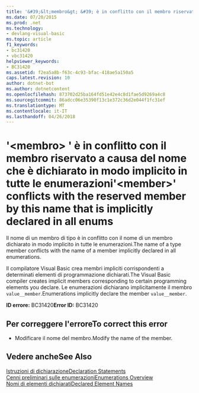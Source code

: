 ```yaml
---
title: '&#39;&lt;membro&gt; &#39; è in conflitto con il membro riservato a causa del nome che è dichiarato in modo implicito in tutte le enumerazioni'
ms.date: 07/20/2015
ms.prod: .net
ms.technology:
- devlang-visual-basic
ms.topic: article
f1_keywords:
- bc31420
- vbc31420
helpviewer_keywords:
- BC31420
ms.assetid: f2ea5a8b-f63c-4c93-bfac-418ae5a150a5
caps.latest.revision: 10
author: dotnet-bot
ms.author: dotnetcontent
ms.openlocfilehash: 873702d25ba164fd51e42e4c8d1fae5d9269a4c8
ms.sourcegitcommit: 86adcc06e35390f13c1e372c36d2e044f1fc31ef
ms.translationtype: MT
ms.contentlocale: it-IT
ms.lasthandoff: 04/26/2018
---
```

# <a name="39ltmembergt39-conflicts-with-the-reserved-member-by-this-name-that-is-implicitly-declared-in-all-enums"></a><span data-ttu-id="4601b-102">&#39;&lt;membro&gt; &#39; è in conflitto con il membro riservato a causa del nome che è dichiarato in modo implicito in tutte le enumerazioni</span><span class="sxs-lookup"><span data-stu-id="4601b-102">&#39;&lt;member&gt;&#39; conflicts with the reserved member by this name that is implicitly declared in all enums</span></span>
<span data-ttu-id="4601b-103">Il nome di un membro di tipo è in conflitto con il nome di un membro dichiarato in modo implicito in tutte le enumerazioni.</span><span class="sxs-lookup"><span data-stu-id="4601b-103">The name of a type member conflicts with the name of a member implicitly declared in all enumerations.</span></span>  
  
 <span data-ttu-id="4601b-104">Il compilatore Visual Basic crea membri impliciti corrispondenti a determinati elementi di programmazione dichiarati.</span><span class="sxs-lookup"><span data-stu-id="4601b-104">The Visual Basic compiler creates implicit members corresponding to certain programming elements you declare.</span></span> <span data-ttu-id="4601b-105">Le enumerazioni dichiarano implicitamente il membro `value__member`.</span><span class="sxs-lookup"><span data-stu-id="4601b-105">Enumerations implicitly declare the member `value__member`.</span></span>  
  
 <span data-ttu-id="4601b-106">**ID errore:** BC31420</span><span class="sxs-lookup"><span data-stu-id="4601b-106">**Error ID:** BC31420</span></span>  
  
## <a name="to-correct-this-error"></a><span data-ttu-id="4601b-107">Per correggere l'errore</span><span class="sxs-lookup"><span data-stu-id="4601b-107">To correct this error</span></span>  
  
-   <span data-ttu-id="4601b-108">Modificare il nome del membro.</span><span class="sxs-lookup"><span data-stu-id="4601b-108">Modify the name of the member.</span></span>  
  
## <a name="see-also"></a><span data-ttu-id="4601b-109">Vedere anche</span><span class="sxs-lookup"><span data-stu-id="4601b-109">See Also</span></span>  
 [<span data-ttu-id="4601b-110">Istruzioni di dichiarazione</span><span class="sxs-lookup"><span data-stu-id="4601b-110">Declaration Statements</span></span>](~/docs/visual-basic/programming-guide/language-features/statements.md#declaration-statements)  
 [<span data-ttu-id="4601b-111">Cenni preliminari sulle enumerazioni</span><span class="sxs-lookup"><span data-stu-id="4601b-111">Enumerations Overview</span></span>](../../visual-basic/programming-guide/language-features/constants-enums/enumerations-overview.md)  
 [<span data-ttu-id="4601b-112">Nomi di elementi dichiarati</span><span class="sxs-lookup"><span data-stu-id="4601b-112">Declared Element Names</span></span>](../../visual-basic/programming-guide/language-features/declared-elements/declared-element-names.md)
